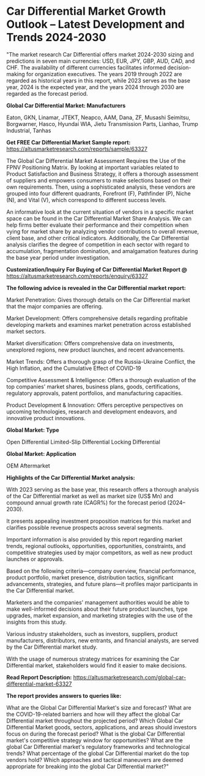 <h1>Car Differential Market Growth Outlook – Latest Development and Trends 2024-2030 </h1>

"The market research Car Differential offers market 2024-2030 sizing and predictions in seven main currencies: USD, EUR, JPY, GBP, AUD, CAD, and CHF. The availability of different currencies facilitates informed decision-making for organization executives. The years 2019 through 2022 are regarded as historical years in this report, while 2023 serves as the base year, 2024 is the expected year, and the years 2024 through 2030 are regarded as the forecast period.

<b>Global Car Differential Market: Manufacturers</b>

Eaton, GKN, Linamar, JTEKT, Neapco, AAM, Dana, ZF, Musashi Seimitsu, Borgwarner, Hasco, Hyundai WIA, Jietu Transmission Parts, Lianhao, Trump Industrial, Tanhas

<b>Get FREE Car Differential Market Sample report:</b> <a href="https://altusmarketresearch.com/reports/sample/63327">https://altusmarketresearch.com/reports/sample/63327</a>

The Global Car Differential Market Assessment Requires the Use of the FPNV Positioning Matrix. By looking at important variables related to Product Satisfaction and Business Strategy, it offers a thorough assessment of suppliers and empowers consumers to make selections based on their own requirements. Then, using a sophisticated analysis, these vendors are grouped into four different quadrants, Forefront (F), Pathfinder (P), Niche (N), and Vital (V), which correspond to different success levels.

An informative look at the current situation of vendors in a specific market space can be found in the Car Differential Market Share Analysis. We can help firms better evaluate their performance and their competition when vying for market share by analyzing vendor contributions to overall revenue, client base, and other critical indicators. Additionally, the Car Differential analysis clarifies the degree of competition in each sector with regard to accumulation, fragmentation domination, and amalgamation features during the base year period under investigation.

<b>Customization/Inquiry For Buying of Car Differential Market Report @</b> <a href="https://altusmarketresearch.com/reports/enquiry/63327">https://altusmarketresearch.com/reports/enquiry/63327</a>

<b>The following advice is revealed in the Car Differential market report:</b>

Market Penetration: Gives thorough details on the Car Differential market that the major companies are offering.

Market Development: Offers comprehensive details regarding profitable developing markets and examines market penetration across established market sectors.

Market diversification: Offers comprehensive data on investments, unexplored regions, new product launches, and recent advancements.

Market Trends: Offers a thorough grasp of the Russia-Ukraine Conflict, the High Inflation, and the Cumulative Effect of COVID-19

Competitive Assessment & Intelligence: Offers a thorough evaluation of the top companies' market shares, business plans, goods, certifications, regulatory approvals, patent portfolios, and manufacturing capacities.

Product Development & Innovation: Offers perceptive perspectives on upcoming technologies, research and development endeavors, and innovative product innovations.

<b>Global Market: Type</b>

Open Differential
Limited-Slip Differential
Locking Differential

<b>Global Market: Application</b>

OEM
Aftermarket


<b>Highlights of the Car Differential Market analysis:</b>

With 2023 serving as the base year, this research offers a thorough analysis of the Car Differential market as well as market size (US$ Mn) and compound annual growth rate (CAGR%) for the forecast period (2024–2030).

It presents appealing investment proposition matrices for this market and clarifies possible revenue prospects across several segments.

Important information is also provided by this report regarding market trends, regional outlooks, opportunities, opportunities, constraints, and competitive strategies used by major competitors, as well as new product launches or approvals.

Based on the following criteria—company overview, financial performance, product portfolio, market presence, distribution tactics, significant advancements, strategies, and future plans—it profiles major participants in the Car Differential market.

Marketers and the companies' management authorities would be able to make well-informed decisions about their future product launches, type upgrades, market expansion, and marketing strategies with the use of the insights from this study.

Various industry stakeholders, such as investors, suppliers, product manufacturers, distributors, new entrants, and financial analysts, are served by the Car Differential market study.

With the usage of numerous strategy matrices for examining the Car Differential market, stakeholders would find it easier to make decisions.

<b>Read Report Description:</b> <a href="https://altusmarketresearch.com/global-car-differential-market-63327">https://altusmarketresearch.com/global-car-differential-market-63327</a>

<b>The report provides answers to queries like:</b>

What are the Global Car Differential Market's size and forecast?
What are the COVID-19-related barriers and how will they affect the global Car Differential market throughout the projected period?
Which Global Car Differential Market goods, sectors, applications, and areas should investors focus on during the forecast period?
What is the global Car Differential market's competitive strategy window for opportunities?
What are the global Car Differential market's regulatory frameworks and technological trends?
What percentage of the global Car Differential market do the top vendors hold?
Which approaches and tactical maneuvers are deemed appropriate for breaking into the global Car Differential market?"

